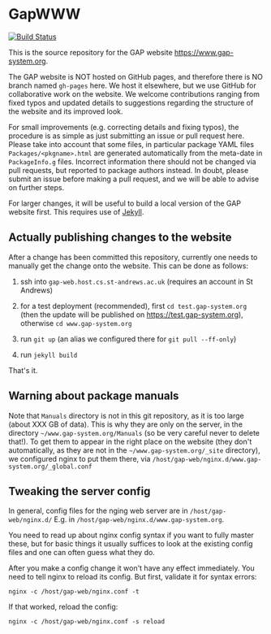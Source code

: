 # GapWWW

[![Build Status](https://travis-ci.com/gap-system/GapWWW.svg?branch=master)](https://travis-ci.com/gap-system/GapWWW)

This is the source repository for the GAP website <https://www.gap-system.org>.

The GAP website is NOT hosted on GitHub pages, and therefore there is NO
branch named `gh-pages` here. We host it elsewhere, but we use GitHub for
collaborative work on the website. We welcome contributions ranging from 
fixed typos and updated details to suggestions regarding the structure of 
the website and its improved look.

For small improvements (e.g. correcting details and fixing typos), the 
procedure is as simple as just submitting an issue or pull request here.
Please take into account that some files, in particular package YAML
files `Packages/<pkgname>.html` are generated automatically from the
meta-date in `PackageInfo.g` files. Incorrect information there should 
not be changed via pull requests, but reported to package authors instead.
In doubt, please submit an issue before making a pull request, and we 
will be able to advise on further steps.

For larger changes, it will be useful to build a local version of the GAP
website first. This requires use of [Jekyll](https://jekyllrb.com).


## Actually publishing changes to the website

After a change has been committed this repository, currently one needs to
manually get the change onto the website. This can be done as follows:

1. ssh into `gap-web.host.cs.st-andrews.ac.uk` (requires an account in St Andrews)

2. for a test deployment (recommended), first `cd test.gap-system.org`
  (then the update will be published on <https://test.gap-system.org>),
  otherwise `cd www.gap-system.org`

3. run `git up` (an alias we configured there for `git pull --ff-only`)

4. run `jekyll build`

That's it.


## Warning about package manuals

Note that `Manuals` directory is not in this git repository, as it is too
large (about XXX GB of data). This is why they are only on the
server, in the directory `~/www.gap-system.org/Manuals` (so be very careful
never to delete that!). To get them to appear in the right place on the
website (they don't automatically, as they are not in the `~/www.gap-system.org/_site`
directory), we configured nginx to put them there, via
`/host/gap-web/nginx.d/www.gap-system.org/_global.conf`


## Tweaking the server config

In general, config files for the nging web server are in `/host/gap-web/nginx.d/`
E.g. in `/host/gap-web/nginx.d/www.gap-system.org`.

You need to read up about nginx config syntax if you want to fully master
these, but for basic things it usually suffices to look at the existing config
files and one can often guess what they do.

After you make a config change it won't have any effect immediately. You need
to tell nginx to reload its config. But first, validate it for syntax errors:

    nginx -c /host/gap-web/nginx.conf -t

If that worked, reload the config:

    nginx -c /host/gap-web/nginx.conf -s reload

